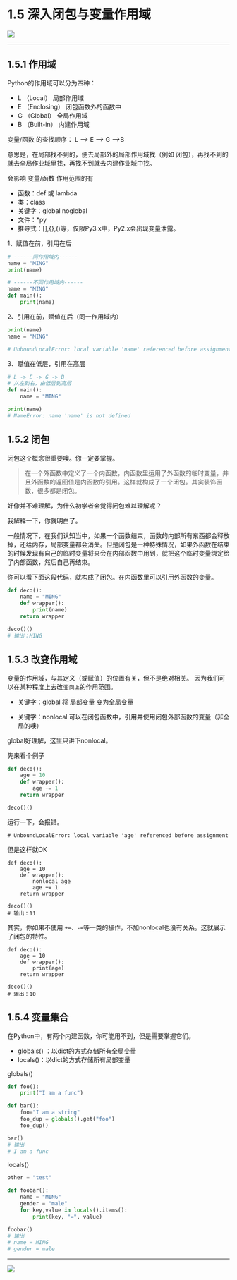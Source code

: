 # 1.5 深入闭包与变量作用域

![](http://image.iswbm.com/20200602135014.png)

---

## 1.5.1 作用域

Python的作用域可以分为四种：
- L （Local）      局部作用域
- E （Enclosing）  闭包函数外的函数中
- G （Global）     全局作用域
- B （Built-in）   内建作用域

变量/函数 的查找顺序：
L –> E –> G –>B

意思是，在局部找不到的，便去局部外的局部作用域找（例如 闭包），再找不到的就去全局作业域里找，再找不到就去内建作业域中找。

会影响 变量/函数 作用范围的有
- 函数：def 或 lambda
- 类：class
- 关键字：global noglobal
- 文件：*py
- 推导式：[],{},()等，仅限Py3.x中，Py2.x会出现变量泄露。

1、赋值在前，引用在后
```python
# ------同作用域内------
name = "MING"
print(name)

# ------不同作用域内------
name = "MING"
def main():
    print(name)
```
2、引用在前，赋值在后（同一作用域内）
```python
print(name)
name = "MING"

# UnboundLocalError: local variable 'name' referenced before assignment
```
3、赋值在低层，引用在高层
```python
# L -> E -> G -> B
# 从左到右，由低层到高层
def main():
    name = "MING"

print(name)
# NameError: name 'name' is not defined
```


## 1.5.2 闭包

闭包这个概念很重要噢。你一定要掌握。
>在一个外函数中定义了一个内函数，内函数里运用了外函数的临时变量，并且外函数的返回值是内函数的引用。这样就构成了一个闭包。其实装饰函数，很多都是闭包。

好像并不难理解，为什么初学者会觉得闭包难以理解呢？

我解释一下，你就明白了。

一般情况下，在我们认知当中，如果一个函数结束，函数的内部所有东西都会释放掉，还给内存，局部变量都会消失。但是闭包是一种特殊情况，如果外函数在结束的时候发现有自己的临时变量将来会在内部函数中用到，就把这个临时变量绑定给了内部函数，然后自己再结束。

你可以看下面这段代码，就构成了闭包。在内函数里可以引用外函数的变量。
```python
def deco():
    name = "MING"
    def wrapper():
        print(name)
    return wrapper

deco()()
# 输出：MING
```

## 1.5.3 改变作用域

变量的作用域，与其定义（或赋值）的位置有关，但不是绝对相关。
因为我们可以在某种程度上去改变`向上`的作用范围。

- 关键字：global
将 局部变量 变为全局变量

- 关键字：nonlocal
可以在闭包函数中，引用并使用闭包外部函数的变量（非全局的噢）

global好理解，这里只讲下nonlocal。

先来看个例子
```python
def deco():
    age = 10
    def wrapper():
        age += 1
    return wrapper

deco()()
```
运行一下，会报错。
```
# UnboundLocalError: local variable 'age' referenced before assignment
```
但是这样就OK
```
def deco():
    age = 10
    def wrapper():
        nonlocal age
        age += 1
    return wrapper

deco()()
# 输出：11
```
其实，你如果不使用 `+=`、`-=`等一类的操作，不加nonlocal也没有关系。这就展示了闭包的特性。
```
def deco():
    age = 10
    def wrapper():
        print(age)
    return wrapper

deco()()
# 输出：10
```


## 1.5.4 变量集合

在Python中，有两个内建函数，你可能用不到，但是需要掌握它们。
- globals() ：以dict的方式存储所有全局变量
- locals()：以dict的方式存储所有局部变量

globals()
```python
def foo():
    print("I am a func")

def bar():
    foo="I am a string"
    foo_dup = globals().get("foo")
    foo_dup()

bar()
# 输出
# I am a func
```

locals()
```python
other = "test"

def foobar():
    name = "MING"
    gender = "male"
    for key,value in locals().items():
        print(key, "=", value)

foobar()
# 输出
# name = MING
# gender = male
```

----

![](http://image.iswbm.com/20200607174235.png)
